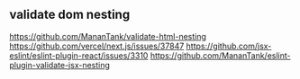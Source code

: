 ## validate dom nesting

https://github.com/MananTank/validate-html-nesting
https://github.com/vercel/next.js/issues/37847
https://github.com/jsx-eslint/eslint-plugin-react/issues/3310
https://github.com/MananTank/eslint-plugin-validate-jsx-nesting
